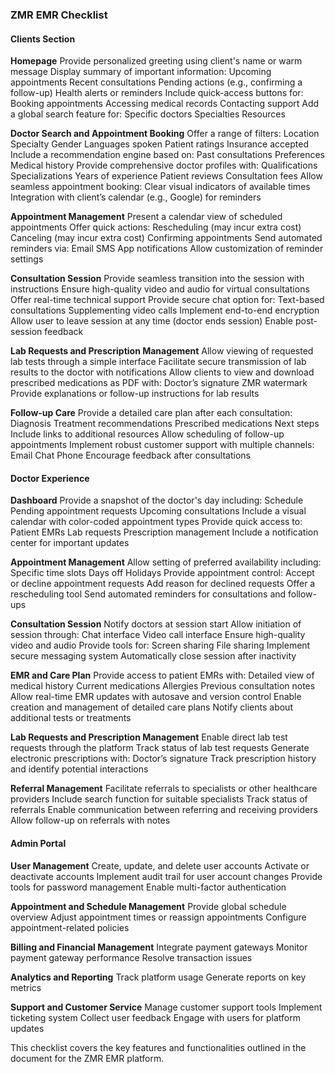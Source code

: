 ### ZMR EMR Checklist

#### Clients Section

**Homepage**
Provide personalized greeting using client's name or warm message
Display summary of important information:
Upcoming appointments
Recent consultations
Pending actions (e.g., confirming a follow-up)
Health alerts or reminders
Include quick-access buttons for:
Booking appointments
Accessing medical records
Contacting support
Add a global search feature for:
Specific doctors
Specialties
Resources

**Doctor Search and Appointment Booking**
Offer a range of filters:
Location
Specialty
Gender
Languages spoken
Patient ratings
Insurance accepted
Include a recommendation engine based on:
Past consultations
Preferences
Medical history
Provide comprehensive doctor profiles with:
Qualifications
Specializations
Years of experience
Patient reviews
Consultation fees
Allow seamless appointment booking:
Clear visual indicators of available times
Integration with client’s calendar (e.g., Google) for reminders

**Appointment Management**
Present a calendar view of scheduled appointments
Offer quick actions:
Rescheduling (may incur extra cost)
Canceling (may incur extra cost)
Confirming appointments
Send automated reminders via:
Email
SMS
App notifications
Allow customization of reminder settings

**Consultation Session**
Provide seamless transition into the session with instructions
Ensure high-quality video and audio for virtual consultations
Offer real-time technical support
Provide secure chat option for:
Text-based consultations
Supplementing video calls
Implement end-to-end encryption
Allow user to leave session at any time (doctor ends session)
Enable post-session feedback

**Lab Requests and Prescription Management**
Allow viewing of requested lab tests through a simple interface
Facilitate secure transmission of lab results to the doctor with notifications
Allow clients to view and download prescribed medications as PDF with:
Doctor’s signature
ZMR watermark
Provide explanations or follow-up instructions for lab results

**Follow-up Care**
Provide a detailed care plan after each consultation:
Diagnosis
Treatment recommendations
Prescribed medications
Next steps
Include links to additional resources
Allow scheduling of follow-up appointments
Implement robust customer support with multiple channels:
Email
Chat
Phone
Encourage feedback after consultations

#### Doctor Experience

**Dashboard**
Provide a snapshot of the doctor's day including:
Schedule
Pending appointment requests
Upcoming consultations
Include a visual calendar with color-coded appointment types
Provide quick access to:
Patient EMRs
Lab requests
Prescription management
Include a notification center for important updates

**Appointment Management**
Allow setting of preferred availability including:
Specific time slots
Days off
Holidays
Provide appointment control:
Accept or decline appointment requests
Add reason for declined requests
Offer a rescheduling tool
Send automated reminders for consultations and follow-ups

**Consultation Session**
Notify doctors at session start
Allow initiation of session through:
Chat interface
Video call interface
Ensure high-quality video and audio
Provide tools for:
Screen sharing
File sharing
Implement secure messaging system
Automatically close session after inactivity

**EMR and Care Plan**
Provide access to patient EMRs with:
Detailed view of medical history
Current medications
Allergies
Previous consultation notes
Allow real-time EMR updates with autosave and version control
Enable creation and management of detailed care plans
Notify clients about additional tests or treatments

**Lab Requests and Prescription Management**
Enable direct lab test requests through the platform
Track status of lab test requests
Generate electronic prescriptions with:
Doctor’s signature
Track prescription history and identify potential interactions

**Referral Management**
Facilitate referrals to specialists or other healthcare providers
Include search function for suitable specialists
Track status of referrals
Enable communication between referring and receiving providers
Allow follow-up on referrals with notes

#### Admin Portal

**User Management**
Create, update, and delete user accounts
Activate or deactivate accounts
Implement audit trail for user account changes
Provide tools for password management
Enable multi-factor authentication

**Appointment and Schedule Management**
Provide global schedule overview
Adjust appointment times or reassign appointments
Configure appointment-related policies

**Billing and Financial Management**
Integrate payment gateways
Monitor payment gateway performance
Resolve transaction issues

**Analytics and Reporting**
Track platform usage
Generate reports on key metrics

**Support and Customer Service**
Manage customer support tools
Implement ticketing system
Collect user feedback
Engage with users for platform updates

This checklist covers the key features and functionalities outlined in the document for the ZMR EMR platform.